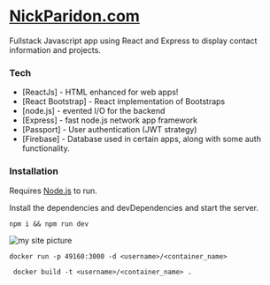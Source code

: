 # [NickParidon.com](https://www.nickparidon.com)

Fullstack Javascript app using React and Express to display contact information and projects.


### Tech

* [ReactJs] - HTML enhanced for web apps!
* [React Bootstrap] - React implementation of Bootstraps
* [node.js] - evented I/O for the backend
* [Express] - fast node.js network app framework 
* [Passport] - User authentication (JWT strategy)
* [Firebase] - Database used in certain apps, along with some auth functionality.


### Installation

Requires [Node.js](https://nodejs.org/) to run.

Install the dependencies and devDependencies and start the server.

```
npm i && npm run dev
```

![my site picture](https://i.imgur.com/qNIZc6C.png[/img])


```
docker run -p 49160:3000 -d <username>/<container_name>
```

```
 docker build -t <username>/<container_name> .
 ```
